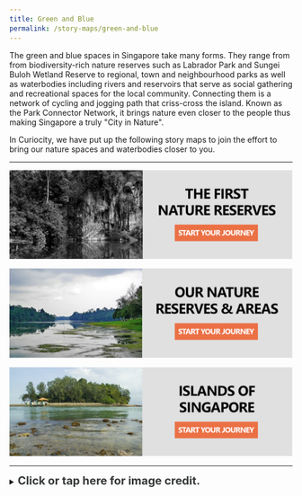 ```yaml
---
title: Green and Blue
permalink: /story-maps/green-and-blue
---
```

The green and blue spaces in Singapore take many forms. They range from  from biodiversity-rich nature reserves such as Labrador Park and Sungei Buloh Wetland Reserve to regional, town and neighbourhood parks as well as waterbodies including rivers and reservoirs that serve as social gathering and recreational spaces for the local community. Connecting them is a network of cycling and jogging path that criss-cross the island. Known as the Park Connector Network, it brings nature even closer to the people thus making Singapore a truly "City in Nature".

In Curiocity, we have put up the following story maps to join the effort to bring our nature spaces and waterbodies closer to you.

______

[![First-Nature-Reserves Story Map](/images/storymap-image-first-reserves.png)](/resource-room/story-maps/resource-room/story-maps/nature-reserves-first) 

[![nature-reserves-today Story Map](/images/storymap-image-our-nature-reserves.png)](/resource-room/story-maps/resource-room/story-maps/nature-reserves-areas)

[![Islands Story Map](/images/storymap-image-islands-singapore.png)](/resource-room/story-maps/resource-room/story-maps/islands-paradise)

_______

<details>
<summary><span style="font-weight: 700; font-size: 20px; font-style: normal; color:#353839">Click or tap here for image credit.</span></summary>
<br>	
<span style="font-weight: 400; font-size: 20px; font-style: normal; color:#778899">1. First nature reserves banner photo by Erwin Soo [CC BY-SA 2.0]
<br>2. Our nature reserves and areas banner photo by travel oriented [CC BY-SA 2.0]
<br>3. Islands of Singapore banner photo by Ria Tan via Flickr
</span>
	
</details>
